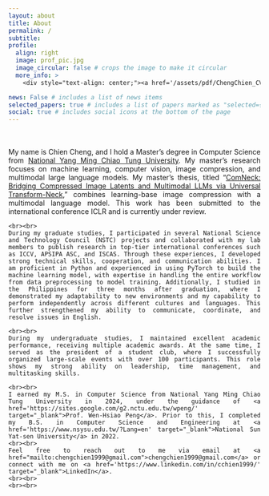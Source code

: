 ```yaml
---
layout: about
title: About
permalink: /
subtitle: 
profile:
  align: right
  image: prof_pic.jpg
  image_circular: false # crops the image to make it circular
  more_info: >
    <div style="text-align: center;"><a href='/assets/pdf/ChengChien_CV.pdf'>CV / Resume</a></div>

news: False # includes a list of news items
selected_papers: true # includes a list of papers marked as "selected={true}"
social: true # includes social icons at the bottom of the page
---
```


<div style="text-align: justify;">
    <br><br>
    My name is Chien Cheng, and I hold a Master’s degree in Computer Science from <a href='https://www.nycu.edu.tw/nycu/en/' target="_blank">National Yang Ming Chiao Tung University</a>. My master’s research focuses on machine learning, computer vision, image compression, and multimodal large language models. My master’s thesis, titled “<a href=https://hdl.handle.net/20.500.14371/3093>ComNeck: Bridging Compressed Image Latents and Multimodal LLMs via Universal Transform-Neck</a>,” combines learning-base image compression with a multimodal language model. This work has been submitted to the international conference ICLR and is currently under review.

    <br><br>
    During my graduate studies, I participated in several National Science and Technology Council (NSTC) projects and collaborated with my lab members to publish research in top-tier international conferences such as ICCV, APSIPA ASC, and ISCAS. Through these experiences, I developed strong technical skills, cooperation, and communication abilities. I am proficient in Python and experienced in using PyTorch to build the machine learning model, with expertise in handling the entire workflow from data preprocessing to model training. Additionally, I studied in the Philippines for three months after graduation, where I demonstrated my adaptability to new environments and my capability to perform independently across different cultures and languages. This further strengthened my ability to communicate, coordinate, and resolve issues in English.

    <br><br>
    During my undergraduate studies, I maintained excellent academic performance, receiving multiple academic awards. At the same time, I served as the president of a student club, where I successfully organized large-scale events with over 100 participants. This role shows my strong ability on leadership, time management, and multitasking skills.

    <br><br>
    I earned my M.S. in Computer Science from National Yang Ming Chiao Tung University in 2024, under the guidance of <a href='https://sites.google.com/g2.nctu.edu.tw/wpeng/' target="_blank">Prof. Wen-Hsiao Peng</a>. Prior to this, I completed my B.S. in Computer Science and Engineering at <a href='https://www.nsysu.edu.tw/?Lang=en' target="_blank">National Sun Yat-sen University</a> in 2022.
    <br><br>
    Feel free to reach out to me via email at <a href="mailto:chengchien1999@gmail.com">chengchien1999@gmail.com</a> or connect with me on <a href='https://www.linkedin.com/in/cchien1999/' target="_blank">LinkedIn</a>.
    <br><br>
    <br><br>
</div>
